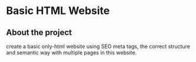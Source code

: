 # Basic HTML Website

## About the project

create a basic only-html website using SEO meta tags, the correct structure and semantic way with multiple pages in this website.